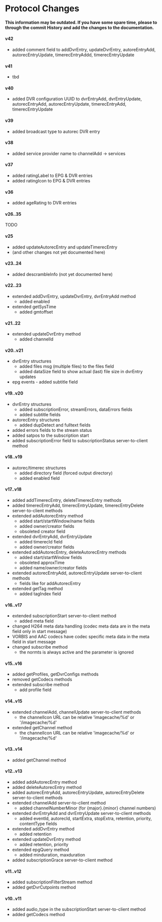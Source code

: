# Protocol Changes

#### This information may be outdated. If you have some spare time, please to through the commit History and add the changes to the documentation.

#### v42

* added comment field to addDvrEntry, updateDvrEntry, autoreEntryAdd, autorecEntryUpdate, timerecEntryAddd, timerecEntryUpdate&#x20;

#### v41

* tbd

#### v40

* added DVR configuration UUID to dvrEntryAdd, dvrEntryUpdate, autorecEntryAdd, autorecEntryUpdate, timerecEntryAdd, timerecEntryUpdate

#### v39

* added broadcast type to autorec DVR entry

#### v38

* added service provider name to channelAdd -> services

#### v37

* added ratingLabel to EPG & DVR entries
* added ratingIcon to EPG & DVR entries

#### v36

* added ageRating to DVR entries

#### v26..35

TODO

#### v25

* added updateAutorecEntry and updateTimerecEntry
* (and other changes not yet documented here)

#### v23..24

* added descrambleInfo (not yet documented here)

#### v22..23

* extended addDvrEntry, updateDvrEntry, dvrEntryAdd method
  * added enabled
* extended getSysTime
  * added gmtoffset

#### v21..22

* extended updateDvrEntry method
  * added channelId

#### v20..v21

* dvrEntry structures
  * added files msg (multiple files) to the files field
  * added dataSize field to show actual (last) file size in dvrEntry updates
* epg events - added subtitle field

#### v19..v20

* dvrEntry structures
  * added subscriptionError, streamErrors, dataErrors fields
  * added subtitle fields
* autorecEntry structures
  * added dupDetect and fulltext fields
* added errors fields to the stream status
* added satpos to the subscription start
* added subscriptionError field to subscriptionStatus server-to-client method

#### v18..v19

* autorec/timerec structures
  * added directory field (forced output directory)
  * added enabled field

#### v17..v18

* added addTimerecEntry, deleteTimerecEntry methods
* added timerecEntryAdd, timerecEntryUpdate, timerecEntryDelete server-to-client methods
* extended addAutorecEntry method
  * added start/startWindow/name fields
  * added owner/creator fields
  * obsoleted creator field
* extended dvrEntryAdd, dvrEntryUpdate
  * added timerecId field
  * added owner/creator fields
* extended addAutorecEntry, deleteAutorecEntry methods
  * added start/startWindow fields
  * obsoleted approxTime
  * added name/owner/creator fields
* extended autorecEntryAdd, autorecEntryUpdate server-to-client methods
  * fields like for addAutorecEntry
* extended getTag method
  * added tagIndex field

#### v16..v17

* extended subscriptionStart server-to-client method
  * added meta field
* changed H264 meta data handling (codec meta data are in the meta field only in start message)
* VORBIS and AAC codecs have codec specific meta data in the meta field in start message
* changed subscribe method
  * the normts is always active and the parameter is ignored

#### v15..v16

* added getProfiles, getDvrConfigs methods
* removed getCodecs methods
* extended subscribe method
  * add profile field

#### v14..v15

* extended channelAdd, channelUpdate server-to-client methods
  * the channelIcon URL can be relative 'imagecache/%d' or '/imagecache/%d'
* extended getChannel method
  * the channelIcon URL can be relative 'imagecache/%d' or '/imagecache/%d'

#### v13..v14

* added getChannel method

#### v12..v13

* added addAutorecEntry method
* added deleteAutorecEntry method
* added autorecEntryAdd, autorecEntryUpdate, autorecEntryDelete server-to-client methods
* extended channelAdd server-to-client method
  * added channelNumberMinor (for {major}.{minor} channel numbers)
* extended dvrEntryAdd and dvrEntryUpdate server-to-client methods
  * added eventId, autorecId, startExtra, stopExtra, retention, priority, contentType fields
* extended addDvrEntry method
  * added retention
* extended updateDvrEntry method
  * added retention, priority
* extended epgQuery method
  * added minduration, maxduration
* added subscriptionGrace server-to-client method

#### v11..v12

* added subscriptionFilterStream method
* added getDvrCutpoints method

#### v10..v11

* added audio\_type in the subscriptionStart server-to-client method
* added getCodecs method

